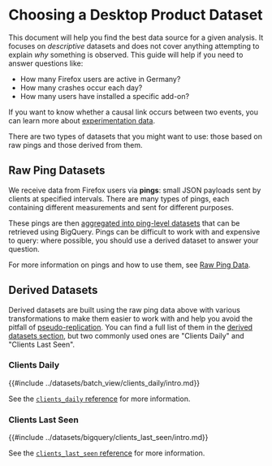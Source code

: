 # Choosing a Desktop Product Dataset

This document will help you find the best data source for a given analysis. It focuses on _descriptive_ datasets and does not cover anything attempting to explain _why_ something is observed. This guide will help if you need to answer questions like:

- How many Firefox users are active in Germany?
- How many crashes occur each day?
- How many users have installed a specific add-on?

If you want to know whether a causal link occurs between two events, you can learn more about [experimentation data](experiments.md).

There are two types of datasets that you might want to use: those based on raw pings and those derived from them.

## Raw Ping Datasets

We receive data from Firefox users via **pings**: small JSON payloads sent by clients at specified intervals.
There are many types of pings, each containing different measurements and sent for different purposes.

These pings are then [aggregated into ping-level datasets](../cookbooks/bigquery/querying.md#structure-of-ping-tables-in-bigquery) that can be retrieved using BigQuery.
Pings can be difficult to work with and expensive to query: where possible, you should use a derived dataset to answer your question.

For more information on pings and how to use them, see [Raw Ping Data](../datasets/pings.md).

## Derived Datasets

Derived datasets are built using the raw ping data above with various transformations to make them easier to work with and help you avoid the pitfall of [pseudo-replication](https://docs.telemetry.mozilla.org/concepts/analysis_gotchas.html#pseudo-replication).
You can find a full list of them in the [derived datasets section](../datasets/derived.md), but two commonly used ones are "Clients Daily" and "Clients Last Seen".

### Clients Daily

{{#include ../datasets/batch_view/clients_daily/intro.md}}

See the [`clients_daily` reference](../datasets/batch_view/clients_daily/reference.md) for more information.

### Clients Last Seen

{{#include ../datasets/bigquery/clients_last_seen/intro.md}}

See the [`clients_last_seen` reference](../datasets/bigquery/clients_last_seen/reference.md) for more information.
